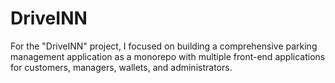 # DriveINN
For the "DriveINN" project, I focused on building a comprehensive parking management application as a monorepo with multiple front-end applications for customers, managers, wallets, and administrators.
